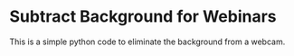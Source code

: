 # Subtract Background for Webinars

This is a simple python code to eliminate the background from a webcam.